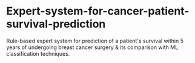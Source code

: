 # Expert-system-for-cancer-patient-survival-prediction
Rule-based expert system for prediction of a patient's survival within 5 years of undergoing breast cancer surgery &amp; its comparison with ML classification techniques.
